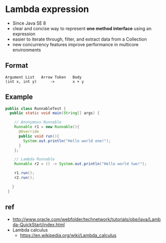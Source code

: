 # Lambda expression
- Since Java SE 8
- clear and concise way to represent **one method interface** using an expression
- easier to iterate through, filter, and extract data from a Collection
- new concurrency features improve performance in multicore environments

## Format
```
Argument List   Arrow Token   Body
(int x, int y)      ->        x + y
```

## Example
```java
public class RunnableTest {
  public static void main(String[] args) {

    // Anonymous Runnable
    Runnable r1 = new Runnable(){
      @Override
      public void run(){
        System.out.println("Hello world one!");
      }
    };

    // Lambda Runnable
    Runnable r2 = () -> System.out.println("Hello world two!");

    r1.run();
    r2.run();

   }
 }
```

## ref
- http://www.oracle.com/webfolder/technetwork/tutorials/obe/java/Lambda-QuickStart/index.html
- Lambda calculus
  * https://en.wikipedia.org/wiki/Lambda_calculus
